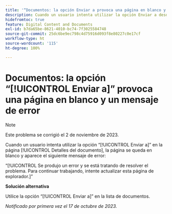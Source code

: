 ```yaml
---
title: '“Documentos: la opción Enviar a provoca una página en blanco y un mensaje de error”'
description: Cuando un usuario intenta utilizar la opción Enviar a desde una página de detalles del documento, la página se queda en blanco y el usuario ve un mensaje de error.
hidefromtoc: true
feature: Digital Content and Documents
exl-id: b7da65be-8621-4010-bc74-7f3025584748
source-git-commit: 25dc6be9ec798c4d75916d093f8e80227c0e17cf
workflow-type: ht
source-wordcount: '115'
ht-degree: 100%

---
```


# Documentos: la opción “[!UICONTROL Enviar a]” provoca una página en blanco y un mensaje de error

>[!NOTE]
>
>Este problema se corrigió el 2 de noviembre de 2023.

Cuando un usuario intenta utilizar la opción “[!UICONTROL Enviar a]” en la página [!UICONTROL Detalles del documento], la página se queda en blanco y aparece el siguiente mensaje de error:

“[!UICONTROL Se produjo un error y se está tratando de resolver el problema. Para continuar trabajando, intente actualizar esta página de explorador.]”

**Solución alternativa**

Utilice la opción “[!UICONTROL Enviar a]” en la lista de documentos.

_Notificado por primera vez el 17 de octubre de 2023._
